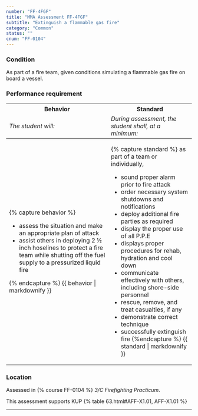 ```yaml
---
number: "FF-4FGF"
title: "MMA Assessment FF-4FGF"
subtitle: "Extinguish a flammable gas fire"
category: "Common"
status: ""
cnum: "FF-0104"
---
```

### Condition

As part of a fire team, given conditions simulating a flammable gas fire on board a vessel.

### Performance requirement 

<table width='100%' class='Guidelines'>
 <thead>
 <tr>
     <th class='thirty'>Behavior</th>
     <th class='seventy'>Standard</th>
 </tr>
 <tr>
     <td><em>The student will:</em></td>
     <td><em>During assessment, the student shall, at a minimum:</em></td>
 </tr>
 </thead>
 <tbody>
 

<tr><td>

{% capture behavior %}
* assess the situation and make an appropriate plan of attack
* assist others in deploying 2 ½ inch hoselines to protect a fire team while shutting off the fuel supply to a pressurized liquid fire

{% endcapture %}
{{ behavior | markdownify }}

</td><td>

{% capture standard %}
as part of a team or individually,

* sound proper alarm prior to fire attack
* order necessary system shutdowns and notifications
* deploy additional fire parties as required 
* display the proper use of all P.P.E
* displays proper procedures for rehab, hydration and cool down 
* communicate effectively with others, including shore-side personnel
* rescue, remove, and treat casualties, if any
* demonstrate correct technique
* successfully extinguish fire
{%endcapture %}
{{ standard | markdownify }}

</td></tr>



 </tbody>
 </table>

### Location

Assessed in  {% course  FF-0104 %}  *3/C Firefighting Practicum*.

This assessment supports KUP {% table 63.html#AFF-X1.01, AFF-X1.01 %}

***


